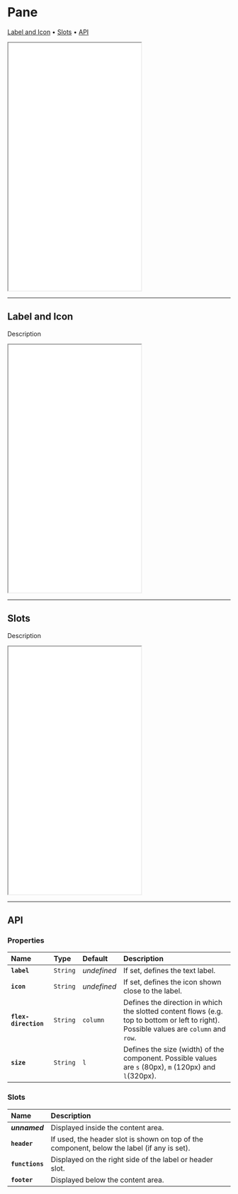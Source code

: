 # Pane

[Label and Icon](components/pane#label-and-icon) • [Slots](components/pane#slots) • [API](components/pane#api)

<iframe src="./assets/docs/components/pane/main.html" height="560px"></iframe>

---

## Label and Icon

Description

<iframe src="./assets/docs/components/pane/label-and-icon.html" height="560px"></iframe>

---

## Slots

Description

<iframe src="./assets/docs/components/pane/slots.html" height="560px"></iframe>

---

## API

### Properties

| Name | Type | Default | Description |
| :-- | :-- | :-- | :-- |
| **`label`** | `String` | _undefined_ | If set, defines the text label. |
| **`icon`** | `String` | _undefined_ | If set, defines the icon shown close to the label. |
| **`flex-direction`** | `String` | `column` | Defines the direction in which the slotted content flows (e.g. top to bottom or left to right). Possible values are `column` and `row`. |
| **`size`** | `String` | `l` | Defines the size (width) of the component. Possible values are `s` (80px), `m` (120px) and `l`(320px). |

### Slots

| Name | Description |
| :-- | :-- |
| **_unnamed_** | Displayed inside the content area. |
| **`header`** | If used, the header slot is shown on top of the component, below the label (if any is set). |
| **`functions`** | Displayed on the right side of the label or header slot. |
| **`footer`** | Displayed below the content area. |